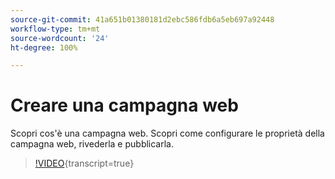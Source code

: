```yaml
---
source-git-commit: 41a651b01380181d2ebc586fdb6a5eb697a92448
workflow-type: tm+mt
source-wordcount: '24'
ht-degree: 100%

---
```

# Creare una campagna web

Scopri cos&#39;è una campagna web. Scopri come configurare le proprietà della campagna web, rivederla e pubblicarla.

>[!VIDEO](https://video.tv.adobe.com/v/3418800/?quality=12&learn=on){transcript=true}
